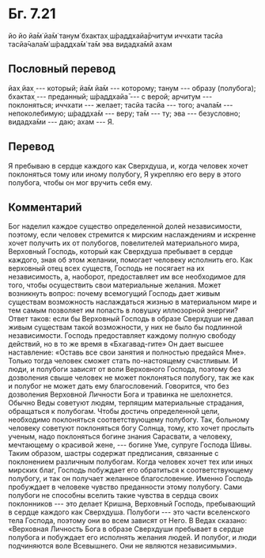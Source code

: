 # Бг. 7.21
йо йо йа̄м̇ йа̄м̇ танум̇ бхактах̣
ш́раддхайа̄рчитум иччхати
тасйа тасйа̄чала̄м̇ ш́раддха̄м̇
та̄м эва видадха̄мй ахам
## Пословный перевод

йах̣ йах̣ --- который; йа̄м йа̄м --- которому; танум --- образу (полубога);
бхактах̣ --- преданный; ш́раддхайа̄ --- с верой; арчитум --- поклоняться;
иччхати --- желает; тасйа тасйа --- того; ачала̄м --- непоколебимую;
ш́раддха̄м --- веру; та̄м --- ту; эва --- безусловно; видадха̄ми --- даю;
ахам --- Я.

## Перевод

Я пребываю в сердце каждого как Сверхдуша, и, когда человек хочет
поклоняться тому или иному полубогу, Я укрепляю его веру в этого
полубога, чтобы он мог вручить себя ему.

## Комментарий

Бог наделил каждое существо определенной долей независимости, поэтому,
если человек стремится к мирским наслаждениям и искренне хочет получить
их от полубогов, повелителей материального мира, Верховный Господь,
который как Сверхдуша пребывает в сердце каждого, зная об этом желании,
помогает человеку исполнить его. Как верховный отец всех существ,
Господь не посягает на их независимость, а, наоборот, предоставляет им
все необходимое для того, чтобы осуществить свои материальные желания.
Может возникнуть вопрос: почему всемогущий Господь дает живым существам
возможность наслаждаться жизнью в материальном мире и тем самым
позволяет им попасть в ловушку иллюзорной энергии? Ответ таков: если бы
Верховный Господь в образе Сверхдуши не давал живым существам такой
возможности, у них не было бы подлинной независимости. Господь
предоставляет каждому полную свободу действий, но в то же время в
«Бхагавад-гите» Он дает высшее наставление: «Оставь все свои занятия и
полностью предайся Мне». Только тогда человек сможет стать по-настоящему
счастливым. И люди, и полубоги зависят от воли Верховного Господа,
поэтому без дозволения свыше человек не может поклоняться полубогу, так
же как и полубог не может дать ему благословений. Говорится, что без
дозволения Верховной Личности Бога и травинка не шелохнется. Обычно Веды
советуют людям, терпящим материальные страдания, обращаться к полубогам.
Чтобы достичь определенной цели, необходимо поклоняться соответствующему
полубогу. Так, больному человеку советуют поклоняться богу Солнца, тому,
кто хочет прослыть ученым, надо поклоняться богине знания Сарасвати, а
человеку, мечтающему о красивой жене, --- богине Уме, супруге Господа
Шивы. Таким образом, шастры содержат предписания, связанные с
поклонением различным полубогам. Когда человек хочет тех или иных
мирских благ, Господь побуждает его обратиться к соответствующему
полубогу, и так он получает желанное благословение. Именно Господь
пробуждает в человеке чувство преданности этому полубогу. Сами полубоги
не способны вселить такие чувства в сердца своих поклонников --- это
делает Кришна, Верховный Господь, пребывающий в сердце каждого как
Сверхдуша. Полубоги --- это части вселенского тела Господа, поэтому они
во всем зависят от Него. В Ведах сказано: «Верховная Личность Бога в
образе Сверхдуши пребывает в сердце полубога и побуждает его исполнять
желания людей. И полубог, и люди подчиняются воле Всевышнего. Они не
являются независимыми».
